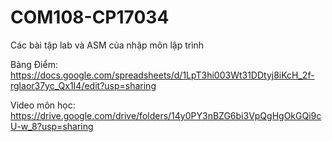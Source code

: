# COM108-CP17034
Các bài tập lab và ASM của nhập môn lập trình

Bảng Điểm: https://docs.google.com/spreadsheets/d/1LpT3hi003Wt31DDtyj8iKcH_2f-rglaor37yc_Qx1I4/edit?usp=sharing

Video môn học: https://drive.google.com/drive/folders/14y0PY3nBZG6bi3VpQgHgOkGQi9cU-w_8?usp=sharing
